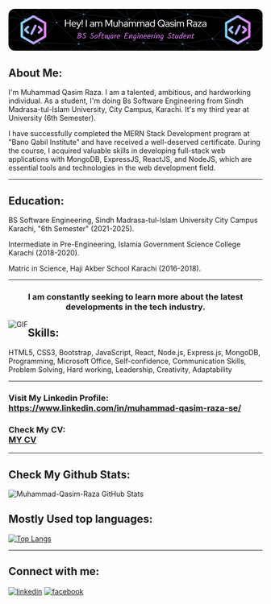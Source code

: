 ![Header](./qasim-header-image.png)

## About Me:

I'm Muhammad Qasim Raza. I am a talented, ambitious, and hardworking individual. As a student, I'm doing Bs Software Engineering from Sindh Madrasa-tul-Islam University, City Campus, Karachi. It's my third year at University (6th Semester). <br>

I have successfully completed the MERN Stack Development program at "Bano Qabil Institute" and have received a well-deserved certificate. During the course, I acquired valuable skills in developing full-stack web applications with MongoDB, ExpressJS, ReactJS, and NodeJS, which are essential tools and technologies in the web development field.

<hr>

## Education:

BS Software Engineering, Sindh Madrasa-tul-Islam University City Campus Karachi, "6th Semester"
(2021-2025). <br>

Intermediate in Pre-Engineering, Islamia Government Science College Karachi
(2018-2020). <br>

Matric in Science, Haji Akber School Karachi
(2016-2018).

<hr>

<h3 align="center">I am constantly seeking to learn more about the latest developments in the tech industry.</h3>

<img align="left" alt="GIF" src="https://gist.github.com/lianperson/5f0f52604b03ad80c82db790c474993c/raw/88f20c9d749d756be63f22b09f3c4ac570bc5101/programming.gif">

## Skills:
<p align="left"> 
        <a>
            HTML5,
            CSS3,
            Bootstrap,
            JavaScript,
            React,
            Node.js,
            Express.js,
            MongoDB,    
            Programming,
            Microsoft Office,
            Self-confidence,
            Communication Skills,
            Problem Solving,
            Hard working,
            Leadership,
            Creativity,
            Adaptability
        </a>
</p>

<hr>

### Visit My Linkedin Profile: <br> https://www.linkedin.com/in/muhammad-qasim-raza-se/ <br>

### Check My CV: <br> [MY CV](https://drive.google.com/file/d/1cY02NQHotodo8zXWi8Bn8f25chk86cr5/view?usp=drivesdk)
<hr>

## Check My Github Stats:
![Muhammad-Qasim-Raza GitHub Stats](https://github-readme-stats.vercel.app/api?username=Muhammad-Qasim-Raza&show_icons=true&theme=algolia&count_private=true)

## Mostly Used top languages:
[![Top Langs](https://github-readme-stats.vercel.app/api/top-langs/?username=Muhammad-Qasim-Raza&layout=compact&theme=github_dark)](https://github.com/anuraghazra/github-readme-stats)

<hr>

## Connect with me:
<p align="left">
<a href="https://www.linkedin.com/in/muhammad-qasim-raza-se/" target="blank"><img align="center" src="https://raw.githubusercontent.com/rahuldkjain/github-profile-readme-generator/master/src/images/icons/Social/linked-in-alt.svg" alt="linkedin" height="30" width="40" /></a>
<a href="https://www.facebook.com/profile.php?id=100028797244316" target="blank"><img align="center" src="https://raw.githubusercontent.com/rahuldkjain/github-profile-readme-generator/master/src/images/icons/Social/facebook.svg" alt="facebook" height="30" width="40" /></a>
</p>
